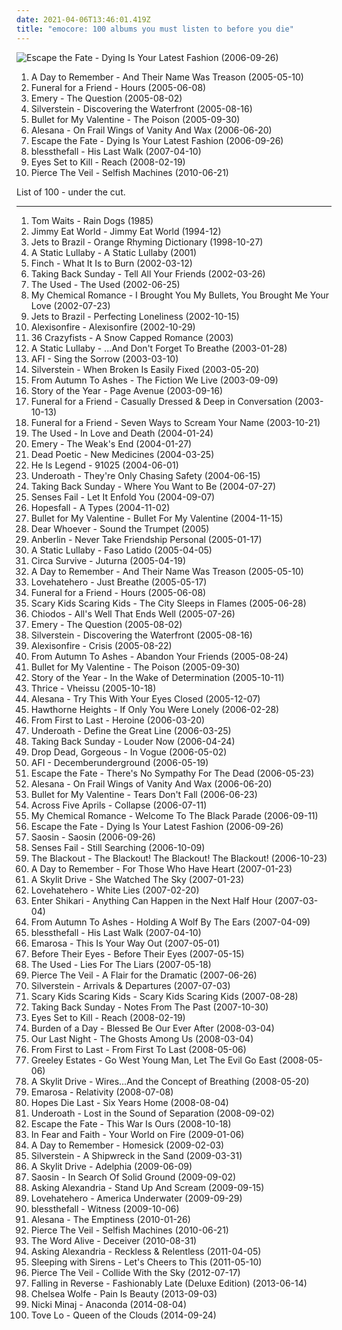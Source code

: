 ```yaml
---
date: 2021-04-06T13:46:01.419Z
title: "emocore: 100 albums you must listen to before you die"
---
```

![Escape the Fate - Dying Is Your Latest Fashion (2006-09-26)](http://coverartarchive.org/release/d21c95c8-40bb-467c-b11f-218886cd0b22/8973658859-500.jpg "Escape the Fate - Dying Is Your Latest Fashion (2006-09-26)")
<ol class="albums">
<li data-cover="https://img.discogs.com/-UoGMnyppBVeGLr2iBvS7PNNRg8=/fit-in/600x600/filters:strip_icc():format(jpeg):mode_rgb():quality(90)/discogs-images/R-15656215-1595349081-4594.jpeg.jpg" data-tags="metalcore, post-hardcore, hardcore" role="button">A Day to Remember - And Their Name Was Treason (2005-05-10)</li>
<li data-cover="http://coverartarchive.org/release/a3e1b1ed-5ac4-43c8-9d54-069105bd0869/1313064174-500.jpg" data-tags="post-hardcore, emo" role="button">Funeral for a Friend - Hours (2005-06-08)</li>
<li data-cover="http://coverartarchive.org/release/a7337747-fa84-4d3f-aa12-e53ad43cf745/4889657836-500.jpg" data-tags="emo, christian, emocore, rock, post-hardcore" role="button">Emery - The Question (2005-08-02)</li>
<li data-cover="http://coverartarchive.org/release/b7b89f8a-6b62-4e5b-8675-492ecc731336/7181118799-500.jpg" data-tags="post-hardcore" role="button">Silverstein - Discovering the Waterfront (2005-08-16)</li>
<li data-cover="https://via.placeholder.com/450" data-tags="metalcore" role="button">Bullet for My Valentine - The Poison (2005-09-30)</li>
<li data-cover="http://coverartarchive.org/release/57eafc78-cefd-4048-baf0-073739ee918e/3014173374-500.jpg" data-tags="screamo, emocore, post-hardcore" role="button">Alesana - On Frail Wings of Vanity And Wax (2006-06-20)</li>
<li data-cover="http://coverartarchive.org/release/d21c95c8-40bb-467c-b11f-218886cd0b22/8973658859-500.jpg" data-tags="post-hardcore" role="button">Escape the Fate - Dying Is Your Latest Fashion (2006-09-26)</li>
<li data-cover="http://coverartarchive.org/release/a8403ef9-d956-48f3-8617-8c6ba5070ccd/18892961265-500.jpg" data-tags="emocore, post-hardcore, metalcore" role="button">blessthefall - His Last Walk (2007-04-10)</li>
<li data-cover="https://img.discogs.com/1PvyKtZ-ooTwaD0TkN-cxj5VoGE=/fit-in/600x605/filters:strip_icc():format(jpeg):mode_rgb():quality(90)/discogs-images/R-3650727-1533415894-4992.jpeg.jpg" data-tags="post-hardcore, screamo" role="button">Eyes Set to Kill - Reach (2008-02-19)</li>
<li data-cover="http://coverartarchive.org/release/52480116-0a55-4090-a91a-7b0752f7955f/7149416698-500.jpg" data-tags="post-hardcore, emocore" role="button">Pierce The Veil - Selfish Machines (2010-06-21)</li>
</ol>
List of 100 - under the cut.
<!-- more -->

_________________

<ol class="albums">
<li data-cover="https://img.discogs.com/wideXHFjTJw_D4mX1B7m-xO_LuM=/fit-in/600x599/filters:strip_icc():format(jpeg):mode_rgb():quality(90)/discogs-images/R-6981931-1430937946-9660.jpeg.jpg" data-tags="singer-songwriter" role="button">
Tom Waits - Rain Dogs (1985)
</li>
<li data-cover="https://img.discogs.com/kaMzumBiDJCQp4gm4ckSh27Zm00=/fit-in/600x520/filters:strip_icc():format(jpeg):mode_rgb():quality(90)/discogs-images/R-413931-1604390423-9720.jpeg.jpg" data-tags="rock" role="button">
Jimmy Eat World - Jimmy Eat World (1994-12)
</li>
<li data-cover="http://coverartarchive.org/release/aaa3c223-902d-48a6-b139-f3e0489b1089/28587170633-500.jpg" data-tags="90s" role="button">
Jets to Brazil - Orange Rhyming Dictionary (1998-10-27)
</li>
<li data-cover="http://coverartarchive.org/release/34d92885-0cc1-49db-93f2-1943b8f622b0/23882763399-500.jpg" data-tags="screamo, post-hardcore, emocore" role="button">
A Static Lullaby - A Static Lullaby (2001)
</li>
<li data-cover="http://coverartarchive.org/release/1981ba90-cdff-4385-95f9-e2b72b2c6803/27079506039-500.jpg" data-tags="post-hardcore" role="button">
Finch - What It Is to Burn (2002-03-12)
</li>
<li data-cover="https://img.discogs.com/r55GUTKgafFvtXlW7cLIFBGOkCA=/fit-in/300x300/filters:strip_icc():format(jpeg):mode_rgb():quality(90)/discogs-images/R-3835343-1346270454-3867.jpeg.jpg" data-tags="emo" role="button">
Taking Back Sunday - Tell All Your Friends (2002-03-26)
</li>
<li data-cover="https://via.placeholder.com/450" data-tags="emo" role="button">
The Used - The Used (2002-06-25)
</li>
<li data-cover="http://coverartarchive.org/release/ac803e8f-4243-3a3d-91b4-9f9680380bac/6927512878-500.jpg" data-tags="post-hardcore, rock" role="button">
My Chemical Romance - I Brought You My Bullets, You Brought Me Your Love (2002-07-23)
</li>
<li data-cover="http://coverartarchive.org/release/9d8f61f4-10c8-453c-8d38-8d203897703e/12608387639-500.jpg" data-tags="00s, emocore, great cover art, albums i loved" role="button">
Jets to Brazil - Perfecting Loneliness (2002-10-15)
</li>
<li data-cover="http://coverartarchive.org/release/1910e9f9-29c9-43b2-a050-7f40d0d1332c/21895360787-500.jpg" data-tags="post-hardcore, screamo" role="button">
Alexisonfire - Alexisonfire (2002-10-29)
</li>
<li data-cover="https://img.discogs.com/pm-60Tvy_j9gK6y5tjizOkt2Jm4=/fit-in/600x610/filters:strip_icc():format(jpeg):mode_rgb():quality(90)/discogs-images/R-1121453-1401953708-5066.jpeg.jpg" data-tags="metalcore" role="button">
36 Crazyfists - A Snow Capped Romance (2003)
</li>
<li data-cover="http://coverartarchive.org/release/78cc5193-6c12-4289-ae89-c0269c482b6a/3784011325-500.jpg" data-tags="emocore, post-hardcore" role="button">
A Static Lullaby - ...And Don't Forget To Breathe (2003-01-28)
</li>
<li data-cover="https://img.discogs.com/DmrGqQLFUrLoC-xhHEnLUml8Ldk=/fit-in/600x640/filters:strip_icc():format(jpeg):mode_rgb():quality(90)/discogs-images/R-2811694-1604423801-9427.jpeg.jpg" data-tags="punk rock, punk, alternative rock" role="button">
AFI - Sing the Sorrow (2003-03-10)
</li>
<li data-cover="http://coverartarchive.org/release/09b178d6-592e-465e-b171-06bbb745e8a6/22180051994-500.jpg" data-tags="post-hardcore, emo, screamo" role="button">
Silverstein - When Broken Is Easily Fixed (2003-05-20)
</li>
<li data-cover="https://img.discogs.com/XWsMUgPk_LaCkwEyVYdB9qqUsT8=/fit-in/600x592/filters:strip_icc():format(jpeg):mode_rgb():quality(90)/discogs-images/R-830536-1435862452-8830.jpeg.jpg" data-tags="metalcore, hardcore" role="button">
From Autumn To Ashes - The Fiction We Live (2003-09-09)
</li>
<li data-cover="http://coverartarchive.org/release/04f0fa1d-018e-4138-8359-26618b763fbf/13876313910-500.jpg" data-tags="emo, post-hardcore" role="button">
Story of the Year - Page Avenue (2003-09-16)
</li>
<li data-cover="https://img.discogs.com/f_Z5jf9GxipomA3X7zmUykQpHOk=/fit-in/200x200/filters:strip_icc():format(jpeg):mode_rgb():quality(90)/discogs-images/R-3122839-1316854929.jpeg.jpg" data-tags="post-hardcore" role="button">
Funeral for a Friend - Casually Dressed & Deep in Conversation (2003-10-13)
</li>
<li data-cover="http://coverartarchive.org/release/696c25bd-c5a5-474a-9123-e1904610130a/19086105215-500.jpg" data-tags="post-hardcore, emo, emocore" role="button">
Funeral for a Friend - Seven Ways to Scream Your Name (2003-10-21)
</li>
<li data-cover="https://img.discogs.com/XclehEHfi-WpinTa-lTr7cojq8o=/fit-in/550x558/filters:strip_icc():format(jpeg):mode_rgb():quality(90)/discogs-images/R-525442-1127571446.jpeg.jpg" data-tags="emo, alternative, alternative rock" role="button">
The Used - In Love and Death (2004-01-24)
</li>
<li data-cover="http://coverartarchive.org/release/b773f9e1-f0e4-410b-9971-3647e8f2af80/4889661118-500.jpg" data-tags="post-hardcore, rock, screamo" role="button">
Emery - The Weak's End (2004-01-27)
</li>
<li data-cover="https://img.discogs.com/DzsZcP8IOXdd8AukKcjKD0hUUK4=/fit-in/500x500/filters:strip_icc():format(jpeg):mode_rgb():quality(90)/discogs-images/R-407309-1336738383-3595.jpeg.jpg" data-tags="post-hardcore, emocore" role="button">
Dead Poetic - New Medicines (2004-03-25)
</li>
<li data-cover="https://img.discogs.com/oLkou_Bh1vJANeuEN_JwsTGeSw0=/fit-in/600x597/filters:strip_icc():format(jpeg):mode_rgb():quality(90)/discogs-images/R-542861-1424798177-4446.jpeg.jpg" data-tags="rock, experimental, pop punk, tribunal, southern rock, post-hardcore, melodic hardcore, emocore, cooool" role="button">
He Is Legend - 91025 (2004-06-01)
</li>
<li data-cover="http://coverartarchive.org/release/12655151-895d-44e2-b0ee-c3a5e27a7d23/4202987952-500.jpg" data-tags="post-hardcore, screamo" role="button">
Underoath - They're Only Chasing Safety (2004-06-15)
</li>
<li data-cover="http://coverartarchive.org/release/17f88c72-99db-495c-8fbd-37610350c785/14511746339-500.jpg" data-tags="emo" role="button">
Taking Back Sunday - Where You Want to Be (2004-07-27)
</li>
<li data-cover="http://coverartarchive.org/release/42f3b9d6-52b3-49a8-a65d-972b578decf0/5893187085-500.jpg" data-tags="emo" role="button">
Senses Fail - Let It Enfold You (2004-09-07)
</li>
<li data-cover="http://coverartarchive.org/release/47fb2bb6-11dc-4153-b85c-51897c068351/8145109222-500.jpg" data-tags="emocore" role="button">
Hopesfall - A Types (2004-11-02)
</li>
<li data-cover="http://coverartarchive.org/release/def35f73-abc3-4296-b41e-fc51ef0e177b/6677597463-500.jpg" data-tags="metalcore" role="button">
Bullet for My Valentine - Bullet For My Valentine (2004-11-15)
</li>
<li data-cover="http://coverartarchive.org/release/b4a0e8d0-ed76-4033-8ec3-8347cecdb860/15536848106-500.jpg" data-tags="post-hardcore, emocore" role="button">
Dear Whoever - Sound the Trumpet (2005)
</li>
<li data-cover="http://coverartarchive.org/release/0158574e-e762-4a5f-a927-ad925172605d/17944620848-500.jpg" data-tags="alternative rock" role="button">
Anberlin - Never Take Friendship Personal (2005-01-17)
</li>
<li data-cover="http://coverartarchive.org/release/ee3acac4-1fdb-4d0a-9dc7-070251fd51ad/21114625374-500.jpg" data-tags="screamo, emocore, rock, post-hardcore" role="button">
A Static Lullaby - Faso Latido (2005-04-05)
</li>
<li data-cover="http://coverartarchive.org/release/a3dcaa6b-071e-3d43-b4c7-3e7d852a257e/8355151197-500.jpg" data-tags="alternative rock, experimental, indie" role="button">
Circa Survive - Juturna (2005-04-19)
</li>
<li data-cover="https://img.discogs.com/-UoGMnyppBVeGLr2iBvS7PNNRg8=/fit-in/600x600/filters:strip_icc():format(jpeg):mode_rgb():quality(90)/discogs-images/R-15656215-1595349081-4594.jpeg.jpg" data-tags="metalcore, post-hardcore, hardcore" role="button">
A Day to Remember - And Their Name Was Treason (2005-05-10)
</li>
<li data-cover="https://img.discogs.com/jBca7lJ1wuYRhTgMmcBUr8FKnd4=/fit-in/600x596/filters:strip_icc():format(jpeg):mode_rgb():quality(90)/discogs-images/R-2700504-1570357216-7488.jpeg.jpg" data-tags="post-hardcore" role="button">
Lovehatehero - Just Breathe (2005-05-17)
</li>
<li data-cover="http://coverartarchive.org/release/a3e1b1ed-5ac4-43c8-9d54-069105bd0869/1313064174-500.jpg" data-tags="post-hardcore, emo" role="button">
Funeral for a Friend - Hours (2005-06-08)
</li>
<li data-cover="http://coverartarchive.org/release/de811c20-f2b1-395a-a377-6ea2f1aa0ba6/24647170363-500.jpg" data-tags="post-hardcore" role="button">
Scary Kids Scaring Kids - The City Sleeps in Flames (2005-06-28)
</li>
<li data-cover="http://coverartarchive.org/release/0615cf12-505d-4a88-bcaa-2451da7bb28e/17952063492-500.jpg" data-tags="post-hardcore" role="button">
Chiodos - All's Well That Ends Well (2005-07-26)
</li>
<li data-cover="http://coverartarchive.org/release/a7337747-fa84-4d3f-aa12-e53ad43cf745/4889657836-500.jpg" data-tags="emo, christian, emocore, rock, post-hardcore" role="button">
Emery - The Question (2005-08-02)
</li>
<li data-cover="http://coverartarchive.org/release/b7b89f8a-6b62-4e5b-8675-492ecc731336/7181118799-500.jpg" data-tags="post-hardcore" role="button">
Silverstein - Discovering the Waterfront (2005-08-16)
</li>
<li data-cover="http://coverartarchive.org/release/03fbe7bc-3c95-40b7-85f9-92202c21bd51/26809577879-500.jpg" data-tags="post-hardcore" role="button">
Alexisonfire - Crisis (2005-08-22)
</li>
<li data-cover="https://img.discogs.com/PF-4IeNsOVZ5IHNmszQKaeSGVkA=/fit-in/508x451/filters:strip_icc():format(jpeg):mode_rgb():quality(90)/discogs-images/R-537138-1271067043.jpeg.jpg" data-tags="metalcore, post-hardcore, emocore" role="button">
From Autumn To Ashes - Abandon Your Friends (2005-08-24)
</li>
<li data-cover="https://via.placeholder.com/450" data-tags="metalcore" role="button">
Bullet for My Valentine - The Poison (2005-09-30)
</li>
<li data-cover="https://img.discogs.com/DUVXwVMT8cYWLtohg9zJPOoxmvI=/fit-in/500x500/filters:strip_icc():format(jpeg):mode_rgb():quality(90)/discogs-images/R-1369586-1213869780.jpeg.jpg" data-tags="post-hardcore" role="button">
Story of the Year - In the Wake of Determination (2005-10-11)
</li>
<li data-cover="http://coverartarchive.org/release/8cc658aa-5ded-44e9-8a24-4e50fa0425ae/18280581390-500.jpg" data-tags="post-hardcore" role="button">
Thrice - Vheissu (2005-10-18)
</li>
<li data-cover="http://coverartarchive.org/release/367cd2ba-ddac-4589-af69-3a24eecff68f/6512456098-500.jpg" data-tags="emocore, post-hardcore" role="button">
Alesana - Try This With Your Eyes Closed (2005-12-07)
</li>
<li data-cover="http://coverartarchive.org/release/d39b5760-18ad-4a8e-a625-ca128e69384a/2330331132-500.jpg" data-tags="emo" role="button">
Hawthorne Heights - If Only You Were Lonely (2006-02-28)
</li>
<li data-cover="https://img.discogs.com/Pe_TGq0oPcvu7tNDerf3zOxwyyw=/fit-in/600x480/filters:strip_icc():format(jpeg):mode_rgb():quality(90)/discogs-images/R-652987-1339811087-5165.jpeg.jpg" data-tags="post-hardcore" role="button">
From First to Last - Heroine (2006-03-20)
</li>
<li data-cover="https://img.discogs.com/0jsnhuwQ3Gx3HGYoG7ZY6krYJdw=/fit-in/500x500/filters:strip_icc():format(jpeg):mode_rgb():quality(90)/discogs-images/R-1892204-1326299483.jpeg.jpg" data-tags="post-hardcore, metalcore, screamo" role="button">
Underoath - Define the Great Line (2006-03-25)
</li>
<li data-cover="https://img.discogs.com/jXHEqpkzaiZYX3BIWucVSpVCSiQ=/fit-in/479x481/filters:strip_icc():format(jpeg):mode_rgb():quality(90)/discogs-images/R-2067528-1262096038.jpeg.jpg" data-tags="emo" role="button">
Taking Back Sunday - Louder Now (2006-04-24)
</li>
<li data-cover="https://img.discogs.com/A60KFnwDmdd6gD9592hAgjboZGU=/fit-in/499x500/filters:strip_icc():format(jpeg):mode_rgb():quality(90)/discogs-images/R-2886358-1305706040.jpeg.jpg" data-tags="post-hardcore" role="button">
Drop Dead, Gorgeous - In Vogue (2006-05-02)
</li>
<li data-cover="http://coverartarchive.org/release/89eaa471-57ea-44e5-8c51-5267f56c795e/27285761349-500.jpg" data-tags="alternative rock, rock" role="button">
AFI - Decemberunderground (2006-05-19)
</li>
<li data-cover="http://coverartarchive.org/release/0a23771f-6649-44cf-a85d-6d1ac44cda15/15092932333-500.jpg" data-tags="post-hardcore" role="button">
Escape the Fate - There's No Sympathy For The Dead (2006-05-23)
</li>
<li data-cover="http://coverartarchive.org/release/57eafc78-cefd-4048-baf0-073739ee918e/3014173374-500.jpg" data-tags="screamo, emocore, post-hardcore" role="button">
Alesana - On Frail Wings of Vanity And Wax (2006-06-20)
</li>
<li data-cover="http://coverartarchive.org/release/006eeb56-6f1d-4950-af5f-31d5428bd594/15423019229-500.jpg" data-tags="metal, metalcore, emo" role="button">
Bullet for My Valentine - Tears Don't Fall (2006-06-23)
</li>
<li data-cover="https://img.discogs.com/9mNRDBfMxg-ccMi1IvZEIqyzFJs=/fit-in/600x598/filters:strip_icc():format(jpeg):mode_rgb():quality(90)/discogs-images/R-1709392-1566235854-9761.jpeg.jpg" data-tags="metalcore, hardcore, screamo, emocore" role="button">
Across Five Aprils - Collapse (2006-07-11)
</li>
<li data-cover="https://via.placeholder.com/450" data-tags="alternative rock" role="button">
My Chemical Romance - Welcome To The Black Parade (2006-09-11)
</li>
<li data-cover="http://coverartarchive.org/release/d21c95c8-40bb-467c-b11f-218886cd0b22/8973658859-500.jpg" data-tags="post-hardcore" role="button">
Escape the Fate - Dying Is Your Latest Fashion (2006-09-26)
</li>
<li data-cover="http://coverartarchive.org/release/dd4f60c8-d4b5-4c41-b200-a78dfe9e1aaf/25342698261-500.jpg" data-tags="post-hardcore, emo" role="button">
Saosin - Saosin (2006-09-26)
</li>
<li data-cover="https://img.discogs.com/79232wWfyj9nvp1eZTSxuwkreI0=/fit-in/350x350/filters:strip_icc():format(jpeg):mode_rgb():quality(90)/discogs-images/R-3890719-1348261446-2446.jpeg.jpg" data-tags="post-hardcore" role="button">
Senses Fail - Still Searching (2006-10-09)
</li>
<li data-cover="https://img.discogs.com/vrWCUjD6F8BXCmAVhJpoDjYhW60=/fit-in/600x594/filters:strip_icc():format(jpeg):mode_rgb():quality(90)/discogs-images/R-1129242-1491447528-9153.jpeg.jpg" data-tags="punk rock, post-hardcore, emocore" role="button">
The Blackout - The Blackout! The Blackout! The Blackout! (2006-10-23)
</li>
<li data-cover="http://coverartarchive.org/release/d50472b3-95ea-4772-9211-caf26426aa59/3248631123-500.jpg" data-tags="post-hardcore" role="button">
A Day to Remember - For Those Who Have Heart (2007-01-23)
</li>
<li data-cover="http://coverartarchive.org/release/2c7efad2-73f2-4652-b6b6-2ec78963fcf6/8691616470-500.jpg" data-tags="post-hardcore" role="button">
A Skylit Drive - She Watched The Sky (2007-01-23)
</li>
<li data-cover="https://img.discogs.com/dBFOoJR_yaOMYDnpuX5jDystnbQ=/fit-in/600x591/filters:strip_icc():format(jpeg):mode_rgb():quality(90)/discogs-images/R-7346937-1570358150-9631.jpeg.jpg" data-tags="post-hardcore" role="button">
Lovehatehero - White Lies (2007-02-20)
</li>
<li data-cover="https://img.discogs.com/Ambzzbfw3JSPbZlpTpU9Rdq8T1Y=/fit-in/572x572/filters:strip_icc():format(jpeg):mode_rgb():quality(90)/discogs-images/R-5236439-1388358221-4358.jpeg.jpg" data-tags="post-hardcore, trancecore" role="button">
Enter Shikari - Anything Can Happen in the Next Half Hour (2007-03-04)
</li>
<li data-cover="https://img.discogs.com/_uc9FSbRxCm9JJvT1RSz5IgnsfY=/fit-in/600x544/filters:strip_icc():format(jpeg):mode_rgb():quality(90)/discogs-images/R-2760760-1531610590-3471.jpeg.jpg" data-tags="post-hardcore, metalcore, hardcore" role="button">
From Autumn To Ashes - Holding A Wolf By The Ears (2007-04-09)
</li>
<li data-cover="http://coverartarchive.org/release/a8403ef9-d956-48f3-8617-8c6ba5070ccd/18892961265-500.jpg" data-tags="emocore, post-hardcore, metalcore" role="button">
blessthefall - His Last Walk (2007-04-10)
</li>
<li data-cover="http://coverartarchive.org/release/e7ff2419-8d8d-4c5a-a5b0-fa355924cc62/17979913063-500.jpg" data-tags="post-hardcore" role="button">
Emarosa - This Is Your Way Out (2007-05-01)
</li>
<li data-cover="http://coverartarchive.org/release/a12d1805-794f-4744-ba79-c9e7dd7ffb5f/12049773567-500.jpg" data-tags="post-hardcore" role="button">
Before Their Eyes - Before Their Eyes (2007-05-15)
</li>
<li data-cover="https://img.discogs.com/2jyn23qRwU6ZsjD4vDvjOMC6-OE=/fit-in/574x668/filters:strip_icc():format(jpeg):mode_rgb():quality(90)/discogs-images/R-4773448-1541353611-8676.jpeg.jpg" data-tags="alternative, rock" role="button">
The Used - Lies For The Liars (2007-05-18)
</li>
<li data-cover="http://coverartarchive.org/release/fa7ea6f2-f2d9-4dd3-9236-5287a6b56272/7163668976-500.jpg" data-tags="post-hardcore" role="button">
Pierce The Veil - A Flair for the Dramatic (2007-06-26)
</li>
<li data-cover="http://coverartarchive.org/release/5591c8e3-f52a-487c-b130-da267a13f759/22180030295-500.jpg" data-tags="post-hardcore, screamo" role="button">
Silverstein - Arrivals & Departures (2007-07-03)
</li>
<li data-cover="http://coverartarchive.org/release/1ea46d2e-a7a3-4199-8f71-9897b4ef06e5/26813472714-500.jpg" data-tags="screamo, post-hardcore" role="button">
Scary Kids Scaring Kids - Scary Kids Scaring Kids (2007-08-28)
</li>
<li data-cover="http://coverartarchive.org/release/b4b4ed17-323e-4104-a850-d0fab83a6c6f/1631198569-500.jpg" data-tags="emocore" role="button">
Taking Back Sunday - Notes From The Past (2007-10-30)
</li>
<li data-cover="https://img.discogs.com/1PvyKtZ-ooTwaD0TkN-cxj5VoGE=/fit-in/600x605/filters:strip_icc():format(jpeg):mode_rgb():quality(90)/discogs-images/R-3650727-1533415894-4992.jpeg.jpg" data-tags="post-hardcore, screamo" role="button">
Eyes Set to Kill - Reach (2008-02-19)
</li>
<li data-cover="http://coverartarchive.org/release/f0107d42-e161-422c-807c-f0ace39d32c6/2533532968-500.jpg" data-tags="screamo, metalcore, post-hardcore, melodic hardcore, emocore" role="button">
Burden of a Day - Blessed Be Our Ever After (2008-03-04)
</li>
<li data-cover="https://img.discogs.com/gCKb3R2CdZFiJ4RZ7A7jL3zH_q4=/fit-in/450x450/filters:strip_icc():format(jpeg):mode_rgb():quality(90)/discogs-images/R-2482758-1286483982.jpeg.jpg" data-tags="post-hardcore" role="button">
Our Last Night - The Ghosts Among Us (2008-03-04)
</li>
<li data-cover="http://coverartarchive.org/release/18bd479d-e0de-4603-b1c3-1217482181c9/15093249429-500.jpg" data-tags="post-hardcore" role="button">
From First to Last - From First To Last (2008-05-06)
</li>
<li data-cover="http://coverartarchive.org/release/5d9a3787-a6ae-475a-b93e-1c72a18c7018/3330594215-500.jpg" data-tags="post-hardcore" role="button">
Greeley Estates - Go West Young Man, Let The Evil Go East (2008-05-06)
</li>
<li data-cover="http://coverartarchive.org/release/1a157f06-d2f8-41c1-8ef0-0fced6b12b7a/15093516792-500.jpg" data-tags="screamo, post-hardcore, metalcore, hardcore, emo, emocore" role="button">
A Skylit Drive - Wires...And the Concept of Breathing (2008-05-20)
</li>
<li data-cover="http://coverartarchive.org/release/4697991e-b4f2-48f4-bbf3-552ae81ed05d/17979922684-500.jpg" data-tags="post-hardcore" role="button">
Emarosa - Relativity (2008-07-08)
</li>
<li data-cover="https://img.discogs.com/G_2D0AjMs78K4xMs5169gOnfx9Q=/fit-in/300x298/filters:strip_icc():format(jpeg):mode_rgb():quality(90)/discogs-images/R-3168720-1318866783.jpeg.jpg" data-tags="emocore, screamo, post-hardcore, post hardcore" role="button">
Hopes Die Last - Six Years Home (2008-08-04)
</li>
<li data-cover="http://coverartarchive.org/release/257fc109-3150-431b-8670-39bec0b62e08/28727135104-500.jpg" data-tags="post-hardcore, metalcore" role="button">
Underoath - Lost in the Sound of Separation (2008-09-02)
</li>
<li data-cover="http://coverartarchive.org/release/82d305e4-8d45-4673-9240-1b36da06b1eb/8973784940-500.jpg" data-tags="post-hardcore" role="button">
Escape the Fate - This War Is Ours (2008-10-18)
</li>
<li data-cover="http://coverartarchive.org/release/4e3d673e-8409-4514-9a89-5b81fd62dbeb/15138422971-500.jpg" data-tags="hardcore" role="button">
In Fear and Faith - Your World on Fire (2009-01-06)
</li>
<li data-cover="http://coverartarchive.org/release/e315cb82-c4a4-4c26-ade5-4fda93af2d5e/6320143013-500.jpg" data-tags="post-hardcore, metalcore, pop punk" role="button">
A Day to Remember - Homesick (2009-02-03)
</li>
<li data-cover="http://coverartarchive.org/release/1cb2d444-77c7-39ab-bed7-8546a2481603/7181128313-500.jpg" data-tags="post-hardcore" role="button">
Silverstein - A Shipwreck in the Sand (2009-03-31)
</li>
<li data-cover="https://img.discogs.com/XzaWfi-BngGAQzQ73P3mjOdzc7w=/fit-in/600x600/filters:strip_icc():format(jpeg):mode_rgb():quality(90)/discogs-images/R-2692720-1302358066.jpeg.jpg" data-tags="screamo, post-hardcore" role="button">
A Skylit Drive - Adelphia (2009-06-09)
</li>
<li data-cover="https://img.discogs.com/BYBJ6iEdWB2JSVsX9r_FT61J2xY=/fit-in/500x500/filters:strip_icc():format(jpeg):mode_rgb():quality(90)/discogs-images/R-3109771-1316236083.jpeg.jpg" data-tags="post-hardcore" role="button">
Saosin - In Search Of Solid Ground (2009-09-02)
</li>
<li data-cover="http://coverartarchive.org/release/5da0eb07-a22b-4eac-8624-bf7c04d0a0e8/7601074964-500.jpg" data-tags="metalcore, post-hardcore" role="button">
Asking Alexandria - Stand Up And Scream (2009-09-15)
</li>
<li data-cover="https://img.discogs.com/LYjoWkakXV6aB00GTBaxwhNX7L4=/fit-in/225x225/filters:strip_icc():format(jpeg):mode_rgb():quality(90)/discogs-images/R-6952350-1430263247-2759.jpeg.jpg" data-tags="emocore, post-hardcore" role="button">
Lovehatehero - America Underwater (2009-09-29)
</li>
<li data-cover="http://coverartarchive.org/release/6fa37e34-e402-4620-9786-0d0da6ead881/11173683563-500.jpg" data-tags="post-hardcore" role="button">
blessthefall - Witness (2009-10-06)
</li>
<li data-cover="http://coverartarchive.org/release/11c90d9e-3e34-45d6-817e-13beddc9e827/8461512951-500.jpg" data-tags="emocore, post-hardcore" role="button">
Alesana - The Emptiness (2010-01-26)
</li>
<li data-cover="http://coverartarchive.org/release/52480116-0a55-4090-a91a-7b0752f7955f/7149416698-500.jpg" data-tags="post-hardcore, emocore" role="button">
Pierce The Veil - Selfish Machines (2010-06-21)
</li>
<li data-cover="http://coverartarchive.org/release/67eec991-c21c-452b-b4c9-49f7df5699ba/15585755840-500.jpg" data-tags="metalcore, post-hardcore" role="button">
The Word Alive - Deceiver (2010-08-31)
</li>
<li data-cover="http://coverartarchive.org/release/9646d5f9-08c9-43a2-bebf-c80a3b86368f/7273863258-500.jpg" data-tags="post-hardcore" role="button">
Asking Alexandria - Reckless & Relentless (2011-04-05)
</li>
<li data-cover="http://coverartarchive.org/release/143fbcad-b633-4b98-a553-3a54b78d989c/6997936845-500.jpg" data-tags="post-hardcore" role="button">
Sleeping with Sirens - Let's Cheers to This (2011-05-10)
</li>
<li data-cover="http://coverartarchive.org/release/7888bbb8-204b-4701-9f15-ade723cd94ee/7163718243-500.jpg" data-tags="post-hardcore" role="button">
Pierce The Veil - Collide With the Sky (2012-07-17)
</li>
<li data-cover="http://coverartarchive.org/release/75fc346b-9c1f-4b2b-a089-4cda6b955222/7162049583-500.jpg" data-tags="rock, hardcore, emo, screamo, post-hardcore, emocore" role="button">
Falling in Reverse - Fashionably Late (Deluxe Edition) (2013-06-14)
</li>
<li data-cover="https://img.discogs.com/JExQH_7X_2u7hqvAWCXMm1KALwc=/fit-in/591x600/filters:strip_icc():format(jpeg):mode_rgb():quality(90)/discogs-images/R-4941671-1380457797-4882.jpeg.jpg" data-tags="gothic rock, hipster, not experimental, pop, female vocalists, emo, japanese, anime, j-pop, visual kei, not gothic, emocore, meme, satanic pop, amatue, jpop, comedy, anison, dark, symphonic metal, achingly intelligent, not music, manowar, weeaboo, folklore intellectuel, hino, not darkwave, poptron, very intelligent lyrics, gothic metal, humour, misogyny, seiyuu" role="button">
Chelsea Wolfe - Pain Is Beauty (2013-09-03)
</li>
<li data-cover="http://coverartarchive.org/release/125c1ac6-d02b-4a7f-9a0c-2f1334c84eff/8067874049-500.jpg" data-tags="better than akiko shikata, very intelligent lyrics" role="button">
Nicki Minaj - Anaconda (2014-08-04)
</li>
<li data-cover="http://coverartarchive.org/release/7ddd2b42-af35-4502-9ab7-0b579aaf4c28/15388316018-500.jpg" data-tags="pop" role="button">
Tove Lo - Queen of the Clouds (2014-09-24)
</li>
</ol>